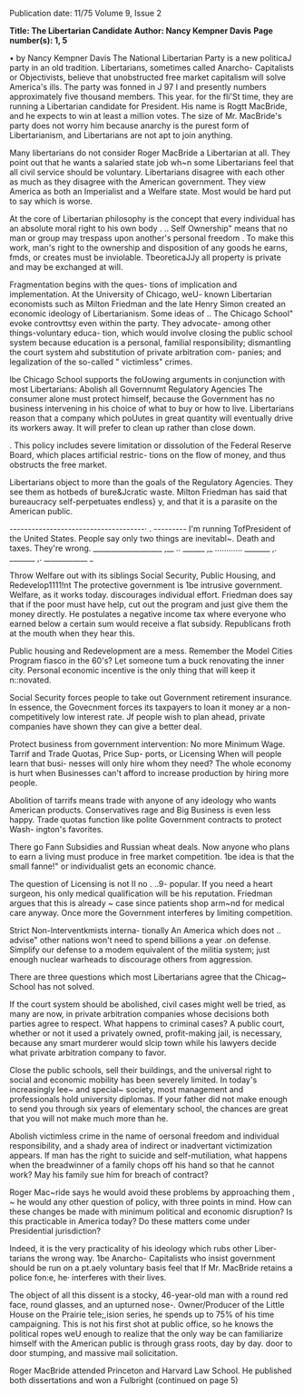 Publication date: 11/75
Volume 9, Issue 2

**Title: The Libertarian Candidate**
**Author: Nancy Kempner Davis**
**Page number(s): 1, 5**

• 
by Nancy Kempner Davis 
The National Libertarian Party is a 
new politicaJ party in an old tradition. 
Libertarians, sometimes called Anarcho-
Capitalists or Objectivists, believe that 
unobstructed free market capitalism will 
solve America's ills. The party was 
fonned in J 97 I and presently numbers 
approximately five thousand members. 
This year. for the fli'St time, they are 
running a Libertarian candidate for 
President. His name is Rogtt MacBride, 
and he expects to win at least a million 
votes. The size of Mr. MacBride's party 
does not worry him because anarchy is 
the purest form of Libertarianism, and 
Libertarians are not apt to join anything. 


Many libertarians do not consider 
Roger MacBride a Libertarian at all. 
They point out that he wants a salaried 
state job wh~n some Libertarians feel 
that all civil service should be 
voluntary. Libertarians disagree with 
each other as much as they disagree 
with the American government. They 
view America as both an Imperialist and 
a Welfare state. Most would be hard put 
to say which is worse. 


At the core of Libertarian philosophy 
is the concept that every individual has 
an absolute moral right to his own 
body . .. Self Ownership" means that no 
man or group may trespass upon 
another's personal freedom . To make 
this work, man's right to the ownership 
and disposition of any goods he earns, 
fmds, or creates must be inviolable. 
TbeoreticaJJy all property is private and 
may be exchanged at will. 


Fragmentation begins with the ques-
tions of implication and implementation. 
At the University of Chicago, weU-
known Libertarian economists such as 
Milton Friedman and the late Henry 
Simon created an economic ideology of 
Libertarianism. Some ideas of .. The 
Chicago School" evoke controvttsy 
even within the party. They advocate-
among other things-voluntary educa-
tion, which would involve closing the 
public school system because education 
is a personal, familial responsibility; 
dismantling the court system ahd 
substitution of private arbitration com-
panies; and legalization of the so-called 
" victimless" crimes. 


lbe Chicago School supports the 
foUowing arguments in conjunction with 
most Libertarians: 
Abolish all Governnumt Regulatory 
Agencies 
The consumer alone must protect 
himself, because the Government has no 
business intervening in his choice of 
what to buy or how to live. Libertarians 
reason that a company which poUutes in 
great quantity will eventually drive its 
workers away. It will prefer to clean up 
rather than close down. 


. This policy includes severe limitation 
or dissolution of the Federal Reserve 
Board, which places artificial restric-
tions on the flow of money, and thus 
obstructs the free market. 


Libertarians object to more than the 
goals of the Regulatory Agencies. They 
see them as hotbeds of bure&Jcratic 
waste. Milton Friedman has said that 
bureaucracy self-perpetuates endless} y, 
and that it is a parasite on the American 
public. 

-------------------------------------· . ---------
I'm running TofPresident of the 
United States. 
People say only two things 
are inevitabl~. 
Death and taxes. 
They're wrong. 
___________________ ,__ .. ______ ,_ ............ _______ ,. _______ ,. ____________ _ 


Throw Welfare out with its siblings 
Social Security, Public Housing, and 
Redevelop1111!nt 
The protective government is 1be 
intrusive government. Welfare, as it 
works today. discourages individual 
effort. Friedman does say that if the 
poor must have help, cut out the 
program and just give them the money 
directly. He postulates a negative 
income tax where everyone who earned 
below a certain sum would receive a flat 
subsidy. Republicans froth at the mouth 
when they hear this. 


Public housing and Redevelopment 
are a mess. Remember the Model Cities 
Program fiasco in the 60's? Let 
someone tum a buck renovating the 
inner city. Personal economic incentive 
is the only thing that will keep it 
n::novated. 


Social Security forces people to take 
out Government retirement insurance. In 
essence, the Govecnment forces its 
taxpayers to loan it money ar a 
non-competitively low interest rate. Jf 
people wish to plan ahead, private 
companies have shown they can give a 
better deal. 


Protect business from government 
intervention: No more Minimum Wage. 
Tarrif and Trade Quotas, Price Sup-
ports, or Licensing 
When will people learn that busi-
nesses will only hire whom they need? 
The whole economy is hurt when 
Businesses can't afford to increase 
production by hiring more people. 


Abolition of tarrifs means trade with 
anyone of any ideology who wants 
American products. Conservatives rage 
and Big Business is even less happy. 
Trade quotas function like polite 
Government contracts to protect Wash-
ington's favorites. 


There go Fann Subsidies and Russian 
wheat deals. Now anyone who plans to 
earn a living must produce in free 
market competition. 1be idea is that the 
small fanne!" or individualist gets 
an economic chance. 


The question of Licensing is not 
II 
no . ..9-
popular. If you need a heart surgeon, 
his only medical qualification will be 
his reputation. Friedman argues that this 
is already ~ 
case since patients shop 
arm~nd for medical care anyway. Once 
more the Government interferes by 
limiting competition. 


Strict Non-lnterventkmists interna-
tionally 
An America which does not .. advise" 
other nations won't need to spend 
billions a year .on defense. Simplify our 
defense to a modem equivalent of the 
militia system; just enough nuclear 
warheads to discourage others from 
aggression. 


There are three questions which most 
Libertarians agree that the Chicag~ 
School has not solved. 


If the court system should be 
abolished, civil cases might well be 
tried, as many are now, in private 
arbitration companies whose decisions 
both parties agree to respect. What 
happens to criminal cases? A public 
court, whether or not it used a privately 
owned, profit-making jail, is necessary, 
because any smart murderer would slcip 
town while his lawyers decide what 
private arbitration company to favor. 


Close the public schools, sell their 
buildings, and the universal right to 
social and economic mobility has been 
severely limited. In today's increasingly 
lee~ 
and special~ society, 
most management and professionals 
hold university diplomas. If your father 
did not make enough to send you 
through six years of elementary school, 
the chances are great that you will not 
make much more than he. 


Abolish victimless crime in the name 
of oersonal freedom and individual 
responsibility, and a shady area of 
indirect or inadvertant victimization 
appears. If man has the right to suicide 
and self-mutiliation, what happens when 
the breadwinner of a family chops off 
his hand so that he cannot work? May 
his family sue him for breach of 
contract? 


Roger Mac~ride says he would avoid 
these problems by approaching them , ~ 
he would any other question of policy, 
with three points in mind. How can 
these changes be made with minimum 
political and economic disruption? Is 
this practicable in America today? Do 
these matters come under Presidential 
jurisdiction? 


Indeed, it is the very practicality of 
his ideology which rubs other Liber-
tarians the wrong way. 1be Anarcho-
Capitalists who insist government 
should be run on a pt.aely voluntary 
basis feel that If Mr. MacBride retains a 
police fon:e, he· interferes with their 
lives. 


The object of all this dissent is a 
stocky, 46-year-old man with a round 
red face, round glasses, and an upturned 
nose-. Owner/Producer of the Little 
House on the Prairie tele;,ision series, 
he spends up to 75% of his time 
campaigning. This is not his first shot at 
public office, so he knows the political 
ropes weU enough to realize that the 
only way be can familiarize himself 
with the American public is through 
grass roots, day by day. door to door 
stumping, and massive mail solicitation. 


Roger MacBride attended Princeton 
and Harvard Law School. He published 
both dissertations and won a Fulbright 
(continued on page 5)